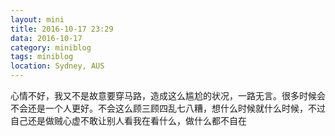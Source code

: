 ```yaml
---
layout: mini
title: 2016-10-17 23:29
data: 2016-10-17
category: miniblog
tags: miniblog
location: Sydney, AUS
---
```


心情不好，我又不是故意要穿马路，造成这么尴尬的状况，一路无言。很多时候会不会还是一个人更好。不会这么顾三顾四乱七八糟，想什么时候就什么时候，不过自己还是做贼心虚不敢让别人看我在看什么，做什么都不自在